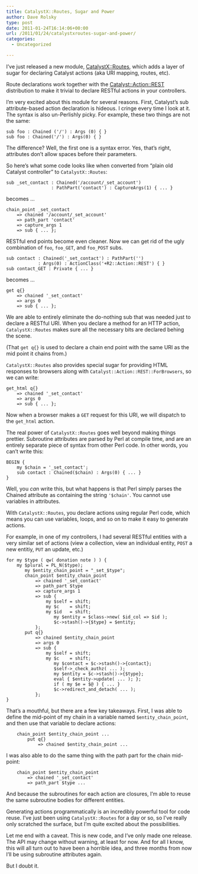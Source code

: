 ```yaml
---
title: CatalystX::Routes, Sugar and Power
author: Dave Rolsky
type: post
date: 2011-01-24T16:14:06+00:00
url: /2011/01/24/catalystxroutes-sugar-and-power/
categories:
  - Uncategorized

---
```

I&#8217;ve just released a new module, [CatalystX::Routes][1], which adds a layer of sugar for declaring Catalyst actions (aka URI mapping, routes, etc).

Route declarations work together with the [Catalyst::Action::REST][2] distribution to make it trivial to declare RESTful actions in your controllers.

I&#8217;m very excited about this module for several reasons. First, Catalyst&#8217;s sub attribute-based action declaration is hideous. I cringe every time I look at it. The syntax is also un-Perlishly picky. For example, these two things are not the same:

    sub foo : Chained ('/') : Args (0) { }
    sub foo : Chained('/') : Args(0) { }
    

The difference? Well, the first one is a syntax error. Yes, that&#8217;s right, attributes don&#8217;t allow spaces before their parameters.

So here&#8217;s what some code looks like when converted from &#8220;plain old Catalyst controller&#8221; to `CatalystX::Routes`:

    sub _set_contact : Chained('/account/_set_account')
                     : PathPart('contact') : CaptureArgs(1) { ... }
    

becomes &#8230;

    chain_point _set_contact
        => chained '/account/_set_account'
        => path_part 'contact'
        => capture_args 1
        => sub { ... };
    

RESTful end points become even cleaner. Now we can get rid of the ugly combination of `foo`, `foo_GET`, and `foo_POST` subs.

    sub contact : Chained('_set_contact') : PathPart('')
                : Args(0) : ActionClass('+R2::Action::REST') { }
    sub contact_GET : Private { ... }
    

becomes &#8230;

    get q{}
        => chained '_set_contact'
        => args 0
        => sub { ... };
    

We are able to entirely eliminate the do-nothing sub that was needed just to declare a RESTful URI. When you declare a method for an HTTP action, `CatalystX::Routes` makes sure all the necessary bits are declared behing the scene.

(That `get q{}` is used to declare a chain end point with the same URI as the mid point it chains from.)

`CatalystX::Routes` also provides special sugar for providing HTML responses to browsers along with `Catalyst::Action::REST::ForBrowsers`, so we can write:

    get_html q{}
        => chained '_set_contact'
        => args 0
        => sub { ... };
    

Now when a browser makes a `GET` request for this URI, we will dispatch to the `get_html` action.

The real power of `CatalystX::Routes` goes well beyond making things prettier. Subroutine attributes are parsed by Perl at compile time, and are an entirely separate piece of syntax from other Perl code. In other words, you can&#8217;t write this:

    BEGIN {
        my $chain = '_set_contact';
        sub contact : Chained($chain) : Args(0) { ... }
    }
    

Well, you _can_ write this, but what happens is that Perl simply parses the Chained attribute as containing the string `'$chain'`. You cannot use variables in attributes.

With `CatalystX::Routes`, you declare actions using regular Perl code, which means you can use variables, loops, and so on to make it easy to generate actions.

For example, in one of my controllers, I had several RESTful entities with a very similar set of actions (view a collection, view an individual entity, `POST` a new entitiy, `PUT` an update, etc.)

    for my $type ( qw( donation note ) ) {
        my $plural = PL_N($type);
           my $entity_chain_point = "_set_$type";
           chain_point $entity_chain_point
               => chained '_set_contact'
               => path_part $type
               => capture_args 1
               => sub {
                   my $self = shift;
                   my $c    = shift;
                   my $id   = shift;
                      my $entity = $class->new( $id_col => $id );
                      $c->stash()->{$type} = $entity;
               };
           put q{}
               => chained $entity_chain_point
               => args 0
               => sub {
                   my $self = shift;
                   my $c    = shift;
                      my $contact = $c->stash()->{contact};
                      $self->_check_authz( ... );
                      my $entity = $c->stash()->{$type};
                      eval { $entity->update( ... ); };
                      if ( my $e = $@ ) { ... }
                      $c->redirect_and_detach( ... );
               };
    }
    

That&#8217;s a mouthful, but there are a few key takeaways. First, I was able to define the mid-point of my chain in a variable named `$entity_chain_point`, and then use that variable to declare actions:

        chain_point $entity_chain_point ...
            put q{}
                => chained $entity_chain_point ...
    

I was also able to do the same thing with the path part for the chain mid-point:

        chain_point $entity_chain_point
            => chained '_set_contact'
            => path_part $type ...
    

And because the subroutines for each action are closures, I&#8217;m able to reuse the same subroutine bodies for different entities.

Generating actions programmatically is an incredibly powerful tool for code reuse. I&#8217;ve just been using `CatalystX::Routes` for a day or so, so I&#8217;ve really only scratched the surface, but I&#8217;m quite excited about the possibilities.

Let me end with a caveat. This is new code, and I&#8217;ve only made one release. The API may change without warning, at least for now. And for all I know, this will all turn out to have been a horrible idea, and three months from now I&#8217;ll be using subroutine attributes again.

But I doubt it.

 [1]: http://frepan.org/~drolsky/CatalystX-Routes-0.01/lib/CatalystX/Routes.pm
 [2]: http://search.cpan.org/dist/Catalyst-Action-REST